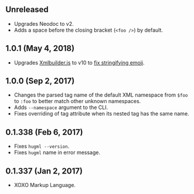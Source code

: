 ## Unreleased
- Upgrades Neodoc to v2.
- Adds a space before the closing bracket (`<foo />`) by default.

## 1.0.1 (May 4, 2018)
- Upgrades [Xmlbuilder.js](https://www.npmjs.com/package/xmlbuilder) to v10 to [fix stringifying emoji](https://github.com/oozcitak/xmlbuilder-js/issues/147).

## 1.0.0 (Sep 2, 2017)
- Changes the parsed tag name of the default XML namespace from `$foo` to `:foo` to better match other unknown namespaces.
- Adds `--namespace` argument to the CLI.
- Fixes overriding of tag attribute when its nested tag has the same name.

## 0.1.338 (Feb 6, 2017)
- Fixes `hugml --version`.
- Fixes `hugml` name in error message.

## 0.1.337 (Jan 2, 2017)
- XOXO Markup Language.
